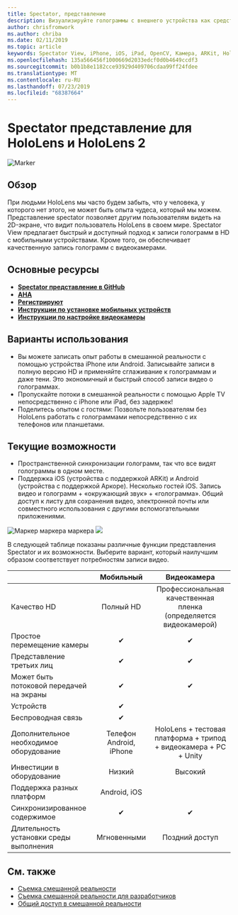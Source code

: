 ```yaml
---
title: Spectator, представление
description: Визуализируйте голограммы с внешнего устройства как средства демонстрации смешанной реальности на внешнем дисплее или записи видео о работе в смешанной реальности.
author: chrisfromwork
ms.author: chriba
ms.date: 02/11/2019
ms.topic: article
keywords: Spectator View, iPhone, iOS, iPad, OpenCV, Камера, ARKit, HoloLens, Mixed Reality, Микседреалититулкит, демонстрация, запись
ms.openlocfilehash: 135a566456f1000669d2033edcf0d0b4649ccdf3
ms.sourcegitcommit: b0b1b8e1182cce93929d409706cdaa99ff24fdee
ms.translationtype: MT
ms.contentlocale: ru-RU
ms.lasthandoff: 07/23/2019
ms.locfileid: "68387664"
---
```

# <a name="spectator-view-for-hololens-and-hololens-2"></a>Spectator представление для HoloLens и HoloLens 2

![Marker](images/SpecViewPhoneHero.jpg)

## <a name="overview"></a>Обзор

При людьми HoloLens мы часто будем забыть, что у человека, у которого нет этого, не может быть опыта чудеса, который мы можем. Представление spectator позволяет другим пользователям видеть на 2D-экране, что видит пользователь HoloLens в своем мире.
Spectator View предлагает быстрый и доступный подход к записи голограмм в HD с мобильными устройствами. Кроме того, он обеспечивает качественную запись голограмм с видеокамерами.

## <a name="key-resources"></a>Основные ресурсы

* [**Spectator представление в GitHub**](https://github.com/microsoft/MixedReality-SpectatorView)
* [**AHA**](https://github.com/microsoft/MixedReality-SpectatorView/blob/master/doc/SpectatorView.Architecture.md)
* [**Регистрируют**](https://github.com/microsoft/MixedReality-SpectatorView/tree/master/samples)
* [**Инструкции по установке мобильных устройств**](https://github.com/microsoft/MixedReality-SpectatorView/blob/master/doc/SpectatorView.Setup.md)
* [**Инструкции по настройке видеокамеры**](https://github.com/microsoft/MixedReality-SpectatorView/blob/master/doc/SpectatorView.Setup.VideoCamera.md)

## <a name="use-cases"></a>Варианты использования
* Вы можете записать опыт работы в смешанной реальности с помощью устройства iPhone или Android. Записывайте записи в полную версию HD и применяйте сглаживание к голограммам и даже тени. Это экономичный и быстрый способ записи видео о голограммах.
* Пропускайте потоки в смешанной реальности с помощью Apple TV непосредственно с iPhone или iPad, без задержек!
* Поделитесь опытом с гостями: Позвольте пользователям без HoloLens работать с голограммами непосредственно с их телефонов или планшетами.

## <a name="current-features"></a>Текущие возможности

* Пространственной синхронизации голограмм, так что все видят голограммы в одном месте.
* Поддержка iOS (устройства с поддержкой ARKit) и Android (устройства с поддержкой Аркоре).
Несколько гостей iOS.
Запись видео и голограмм + «окружающий звук» + «голограмма».
Общий доступ к листу для сохранения видео, электронной почты или совместного использования с другими вспомогательными приложениями.

![Маркер маркера маркера![](images/SpecViewPhoneDemo.jpg)
](images/hololensspectatorview-500px.jpg) ![](images/spectatorview-300px.png)

В следующей таблице показаны различные функции представления Spectator и их возможности. Выберите вариант, который наилучшим образом соответствует потребностям записи видео.

|                                      | Мобильный                  |                    Видеокамера              |
|--------------------------------------|:-----------------------:|:-------------------------------------------:|
| Качество HD                           |         Полный HD         |        Профессиональная качественная пленка (определяется видеокамерой)      |
| Простое перемещение камеры                 |            ✔            |                      ✔                      |
| Представление третьих лиц                    |            ✔            |                      ✔                      |
| Может быть потоковой передачей на экраны           |            ✔            |                      ✔                      |
| Устройств                             |            ✔            |                                             |
| Беспроводная связь                             |            ✔            |                                             |
| Дополнительное необходимое оборудование         |     Телефон Android, iPhone    | HoloLens + тестовая платформа + трипод + видеокамера + PC + Unity |
| Инвестиции в оборудование                  |           Низкий            |                     Высокий                    |
| Поддержка разных платформ                       |           Android, iOS   |                                             |
| Синхронизированное содержимое                 |            ✔            |                      ✔                      |
| Длительность установки среды выполнения               |         Мгновенными          |                     Поздний доступ                    |
## <a name="see-also"></a>См. также

* [Съемка смешанной реальности](mixed-reality-capture.md) 
* [Съемка смешанной реальности для разработчиков](mixed-reality-capture-for-developers.md)
* [Общий доступ в смешанной реальности](shared-experiences-in-mixed-reality.md)
